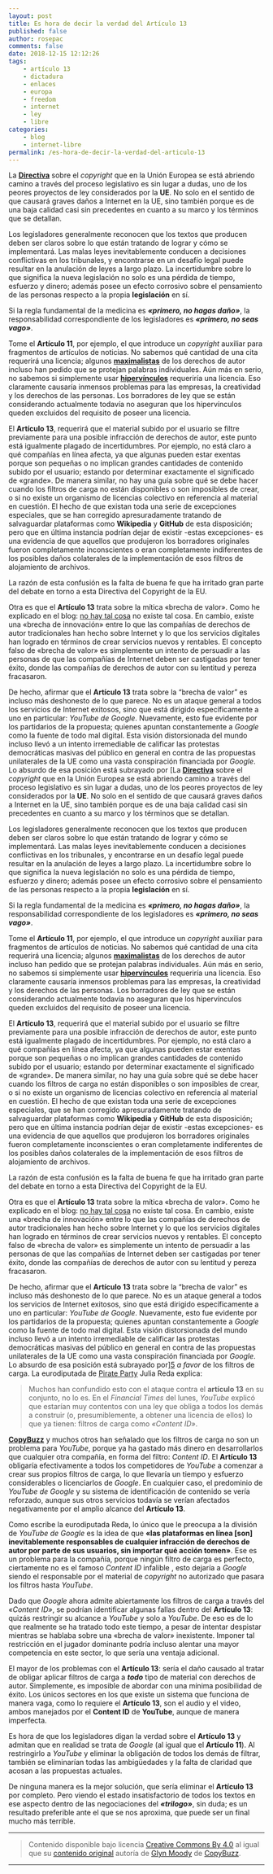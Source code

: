 ```yaml
---
layout: post
title: Es hora de decir la verdad del Artículo 13
published: false
author: rosepac
comments: false
date: 2018-12-15 12:12:26
tags:
    - artículo 13
    - dictadura
    - enlaces
    - europa
    - freedom
    - internet
    - ley
    - libre
categories:
    - blog
    - internet-libre
permalink: /es-hora-de-decir-la-verdad-del-articulo-13
---
```

La **[Directiva][1]** sobre el _copyright_ que en la Unión Europea se está abriendo camino a través del proceso legislativo es sin lugar a dudas, uno de los peores proyectos de ley considerados por la **UE**. No solo en el sentido de que causará graves daños a Internet en la UE, sino también porque es de una baja calidad casi sin precedentes en cuanto a su marco y los términos que se detallan.

Los legisladores generalmente reconocen que los textos que producen deben ser claros sobre lo que están tratando de lograr y cómo se implementará. Las malas leyes inevitablemente conducen a decisiones conflictivas en los tribunales, y encontrarse en un desafío legal puede resultar en la anulación de leyes a largo plazo. La incertidumbre sobre lo que significa la nueva legislación no solo es una pérdida de tiempo, esfuerzo y dinero; además posee un efecto corrosivo sobre el pensamiento de las personas respecto a la propia **legislación** en sí.

Si la regla fundamental de la medicina es **_&#171;primero, no hagas daño&#187;_**, la responsabilidad correspondiente de los legisladores es **_&#171;primero, no seas vago&#187;_**.

Tome el **Artículo 11**, por ejemplo, el que introduce un _copyright_ auxiliar para fragmentos de artículos de noticias. No sabemos qué cantidad de una cita requerirá una licencia; algunos **[maximalistas][2]** de los derechos de autor incluso han pedido que se protejan palabras individuales. Aún más en serio, no sabemos si simplemente usar **[hipervínculos][3]** requeriría una licencia. Eso claramente causaría inmensos problemas para las empresas, la creatividad y los derechos de las personas. Los borradores de ley que se están considerando actualmente todavía no aseguran que los hipervínculos queden excluidos del requisito de poseer una licencia.

El **Artículo 13**, requerirá que el material subido por el usuario se filtre previamente para una posible infracción de derechos de autor, este punto está igualmente plagado de incertidumbres. Por ejemplo, no está claro a qué compañías en línea afecta, ya que algunas pueden estar exentas porque son pequeñas o no implican grandes cantidades de contenido subido por el usuario; estando por determinar exactamente el significado de &#171;grande&#187;. De manera similar, no hay una guía sobre qué se debe hacer cuando los filtros de carga no están disponibles o son imposibles de crear, o si no existe un organismo de licencias colectivo en referencia al material en cuestión. El hecho de que existan toda una serie de excepciones especiales, que se han corregido apresuradamente tratando de salvaguardar plataformas como **Wikipedia** y **GitHub** de esta disposición; pero que en última instancia podrían dejar de existir -estas excepciones- es una evidencia de que aquellos que produjeron los borradores originales fueron completamente inconscientes o eran completamente indiferentes de los posibles daños colaterales de la implementación de esos filtros de alojamiento de archivos.

La razón de esta confusión es la falta de buena fe que ha irritado gran parte del debate en torno a esta Directiva del Copyright de la EU.

Otra es que el **Artículo 13** trata sobre la mítica &#171;brecha de valor&#187;. Como he explicado en el blog: [no hay tal cosa][4] no existe tal cosa. En cambio, existe una &#171;brecha de innovación&#187; entre lo que las compañías de derechos de autor tradicionales han hecho sobre Internet y lo que los servicios digitales han logrado en términos de crear servicios nuevos y rentables. El concepto falso de &#171;brecha de valor&#187; es simplemente un intento de persuadir a las personas de que las compañías de Internet deben ser castigadas por tener éxito, donde las compañías de derechos de autor con su lentitud y pereza fracasaron.

De hecho, afirmar que el **Artículo 13** trata sobre la “brecha de valor” es incluso más deshonesto de lo que parece. No es un ataque general a todos los servicios de Internet exitosos, sino que está dirigido específicamente a uno en particular: _YouTube de Google_. Nuevamente, esto fue evidente por los partidarios de la propuesta; quienes apuntan constantemente a _Google_ como la fuente de todo mal digital. Esta visión distorsionada del mundo incluso llevó a un intento irremediable de calificar las protestas democráticas masivas del público en general en contra de las propuestas unilaterales de la UE como una vasta conspiración financiada por _Google_. Lo absurdo de esa posición está subrayado por [La **[Directiva][1]** sobre el _copyright_ que en la Unión Europea se está abriendo camino a través del proceso legislativo es sin lugar a dudas, uno de los peores proyectos de ley considerados por la **UE**. No solo en el sentido de que causará graves daños a Internet en la UE, sino también porque es de una baja calidad casi sin precedentes en cuanto a su marco y los términos que se detallan.

Los legisladores generalmente reconocen que los textos que producen deben ser claros sobre lo que están tratando de lograr y cómo se implementará. Las malas leyes inevitablemente conducen a decisiones conflictivas en los tribunales, y encontrarse en un desafío legal puede resultar en la anulación de leyes a largo plazo. La incertidumbre sobre lo que significa la nueva legislación no solo es una pérdida de tiempo, esfuerzo y dinero; además posee un efecto corrosivo sobre el pensamiento de las personas respecto a la propia **legislación** en sí.

Si la regla fundamental de la medicina es **_&#171;primero, no hagas daño&#187;_**, la responsabilidad correspondiente de los legisladores es **_&#171;primero, no seas vago&#187;_**.

Tome el **Artículo 11**, por ejemplo, el que introduce un _copyright_ auxiliar para fragmentos de artículos de noticias. No sabemos qué cantidad de una cita requerirá una licencia; algunos **[maximalistas][2]** de los derechos de autor incluso han pedido que se protejan palabras individuales. Aún más en serio, no sabemos si simplemente usar **[hipervínculos][3]** requeriría una licencia. Eso claramente causaría inmensos problemas para las empresas, la creatividad y los derechos de las personas. Los borradores de ley que se están considerando actualmente todavía no aseguran que los hipervínculos queden excluidos del requisito de poseer una licencia.

El **Artículo 13**, requerirá que el material subido por el usuario se filtre previamente para una posible infracción de derechos de autor, este punto está igualmente plagado de incertidumbres. Por ejemplo, no está claro a qué compañías en línea afecta, ya que algunas pueden estar exentas porque son pequeñas o no implican grandes cantidades de contenido subido por el usuario; estando por determinar exactamente el significado de &#171;grande&#187;. De manera similar, no hay una guía sobre qué se debe hacer cuando los filtros de carga no están disponibles o son imposibles de crear, o si no existe un organismo de licencias colectivo en referencia al material en cuestión. El hecho de que existan toda una serie de excepciones especiales, que se han corregido apresuradamente tratando de salvaguardar plataformas como **Wikipedia** y **GitHub** de esta disposición; pero que en última instancia podrían dejar de existir -estas excepciones- es una evidencia de que aquellos que produjeron los borradores originales fueron completamente inconscientes o eran completamente indiferentes de los posibles daños colaterales de la implementación de esos filtros de alojamiento de archivos.

La razón de esta confusión es la falta de buena fe que ha irritado gran parte del debate en torno a esta Directiva del Copyright de la EU.

Otra es que el **Artículo 13** trata sobre la mítica &#171;brecha de valor&#187;. Como he explicado en el blog: [no hay tal cosa][4] no existe tal cosa. En cambio, existe una &#171;brecha de innovación&#187; entre lo que las compañías de derechos de autor tradicionales han hecho sobre Internet y lo que los servicios digitales han logrado en términos de crear servicios nuevos y rentables. El concepto falso de &#171;brecha de valor&#187; es simplemente un intento de persuadir a las personas de que las compañías de Internet deben ser castigadas por tener éxito, donde las compañías de derechos de autor con su lentitud y pereza fracasaron.

De hecho, afirmar que el **Artículo 13** trata sobre la “brecha de valor” es incluso más deshonesto de lo que parece. No es un ataque general a todos los servicios de Internet exitosos, sino que está dirigido específicamente a uno en particular: _YouTube de Google_. Nuevamente, esto fue evidente por los partidarios de la propuesta; quienes apuntan constantemente a _Google_ como la fuente de todo mal digital. Esta visión distorsionada del mundo incluso llevó a un intento irremediable de calificar las protestas democráticas masivas del público en general en contra de las propuestas unilaterales de la UE como una vasta conspiración financiada por _Google_. Lo absurdo de esa posición está subrayado por][5] _a favor_ de los filtros de carga. La eurodiputada de [Pirate Party][6] Julia Reda explica:

> Muchos han confundido esto con el ataque contra el **artículo 13** en su conjunto, no lo es. En el _Financial Times_ del lunes, _YouTube_ explicó que estarían muy contentos con una ley que obliga a todos los demás a construir (o, presumiblemente, a obtener una licencia de ellos) lo que ya tienen: filtros de carga como _&#171;Content ID&#187;_. 

**[CopyBuzz][7]** y muchos otros han señalado que los filtros de carga no son un problema para _YouTube_, porque ya ha gastado más dinero en desarrollarlos que cualquier otra compañía, en forma del filtro: _Content ID_. El **Artículo 13** obligaría efectivamente a todos los competidores de _YouTube_ a comenzar a crear sus propios filtros de carga, lo que llevaría un tiempo y esfuerzo considerables o licenciarlos de _Google_. En cualquier caso, el predominio de _YouTube de Google_ y su sistema de identificación de contenido se vería reforzado, aunque sus otros servicios todavía se verían afectados negativamente por el amplio alcance del **Artículo 13**.

Como escribe la eurodiputada Reda, lo único que le preocupa a la división de _YouTube de Google_ es la idea de que **&#171;las plataformas en línea [son] inevitablemente responsables de cualquier infracción de derechos de autor por parte de sus usuarios, sin importar qué acción tomen&#187;**. Ese es un problema para la compañía, porque ningún filtro de carga es perfecto, ciertamente no es el famoso _Content ID_ infalible , esto dejaría a _Google_ siendo el responsable por el material de _copyright_ no autorizado que pasara los filtros hasta _YouTube_.

Dado que _Google_ ahora admite abiertamente los filtros de carga a través del _&#171;Content ID&#187;_, se podrían identificar algunas fallas dentro del **Artículo 13**: quizás restringir su alcance a _YouTube_ y solo a _YouTube_. De eso es de lo que realmente se ha tratado todo este tiempo, a pesar de intentar despistar mientras se hablaba sobre una &#171;brecha de valor&#187; inexistente. Imponer tal restricción en el jugador dominante podría incluso alentar una mayor competencia en este sector, lo que sería una ventaja adicional.

El mayor de los problemas con el **Artículo 13**: sería el daño causado al tratar de obligar aplicar filtros de carga a **_todo_** tipo de material con derechos de autor. Simplemente, es imposible de abordar con una mínima posibilidad de éxito. Los únicos sectores en los que existe un sistema que funciona de manera vaga, como lo requiere el **Artículo 13**, son el audio y el video, ambos manejados por el **Content ID** de **YouTube**, aunque de manera imperfecta.

Es hora de que los legisladores digan la verdad sobre el **Artículo 13** y admitan que en realidad se trata de _Google_ (al igual que el **Artículo 11**). Al restringirlo a _YouTube_ y eliminar la obligación de todos los demás de filtrar, también se eliminarían todas las ambigüedades y la falta de claridad que acosan a las propuestas actuales.

De ninguna manera es la mejor solución, que sería eliminar el **Artículo 13** por completo. Pero viendo el estado insatisfactorio de todos los textos en ese aspecto dentro de las negociaciones del **_&#171;trilogo&#187;_**, sin duda; es un resultado preferible ante el que se nos aproxima, que puede ser un final mucho más terrible.

* * *

> Contenido disponible bajo licencia [Creative Commons By 4.0][8] al igual que su [contenido original][9] autoría de [Glyn Moody][10] de [CopyBuzz][7]. 

* * *


  


 [1]: https://es.wikipedia.org/wiki/Directiva
 [2]: https://es.thefreedictionary.com/maximalismo
 [3]: https://es.wikipedia.org/wiki/Hiperenlace
 [4]: http://opendotdotdot.blogspot.com/2017/03/the-copyright-industrys-so-called-value.html
 [5]: https://juliareda.eu/2018/11/eu-council-upload-filters/
 [6]: https://en.wikipedia.org/wiki/Pirate_Party
 [7]: http://copybuzz.com
 [8]: https://creativecommons.org/licenses/by/4.0/
 [9]: http://copybuzz.com/copyright/time-to-tell-the-truth-about-article-13/
 [10]: http://copybuzz.com/author/gmoody